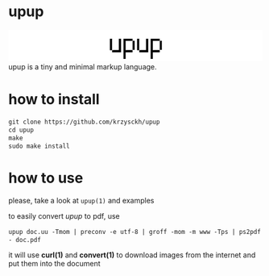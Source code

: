 # upup
![IMAGE](https://raw.githubusercontent.com/krzysckh/upup/master/upup.png)
upup is a tiny and minimal markup language.



# how to install
```
git clone https://github.com/krzysckh/upup
cd upup
make
sudo make install
```



# how to use
please, take a look at ```upup(1)``` and examples

to easily convert *upup*  to pdf, use
```
upup doc.uu -Tmom | preconv -e utf-8 | groff -mom -m www -Tps | ps2pdf - doc.pdf
```
it will use **curl(1)**  and **convert(1)**  to download images from the internet and put them 
into the document

